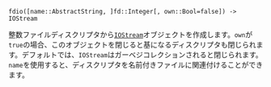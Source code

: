 ```
fdio([name::AbstractString, ]fd::Integer[, own::Bool=false]) -> IOStream
```

整数ファイルディスクリプタから[`IOStream`](@ref)オブジェクトを作成します。`own`が`true`の場合、このオブジェクトを閉じると基になるディスクリプタも閉じられます。デフォルトでは、`IOStream`はガーベジコレクションされると閉じられます。`name`を使用すると、ディスクリプタを名前付きファイルに関連付けることができます。
